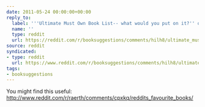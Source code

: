```yaml
---
date: 2011-05-24 00:00:00+00:00
reply_to:
  label: '''Ultimate Must Own Book List-- what would you put on it?'' on /r/booksuggestions'
  name: ''
  type: reddit
  url: https://reddit.com/r/booksuggestions/comments/hilh8/ultimate_must_own_book_list_what_would_you_put_on/
source: reddit
syndicated:
- type: reddit
  url: https://www.reddit.com/r/booksuggestions/comments/hilh8/ultimate_must_own_book_list_what_would_you_put_on/c1vqwax/
tags:
- booksuggestions
---
```


You might find this useful: http://www.reddit.com/r/raerth/comments/cpxkq/reddits_favourite_books/